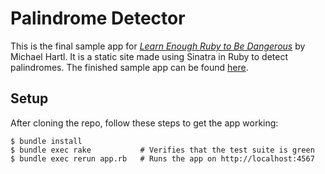 # Palindrome Detector

This is the final sample app for [*Learn Enough Ruby to Be Dangerous*](https://www.learnenough.com/ruby-tutorial) by Michael Hartl. It is a static site made using Sinatra in Ruby to detect palindromes. The finished sample app can be found [here](https://floating-lake-34874.herokuapp.com/).

## Setup

After cloning the repo, follow these steps to get the app working:

```
$ bundle install
$ bundle exec rake           # Verifies that the test suite is green
$ bundle exec rerun app.rb   # Runs the app on http://localhost:4567
```
